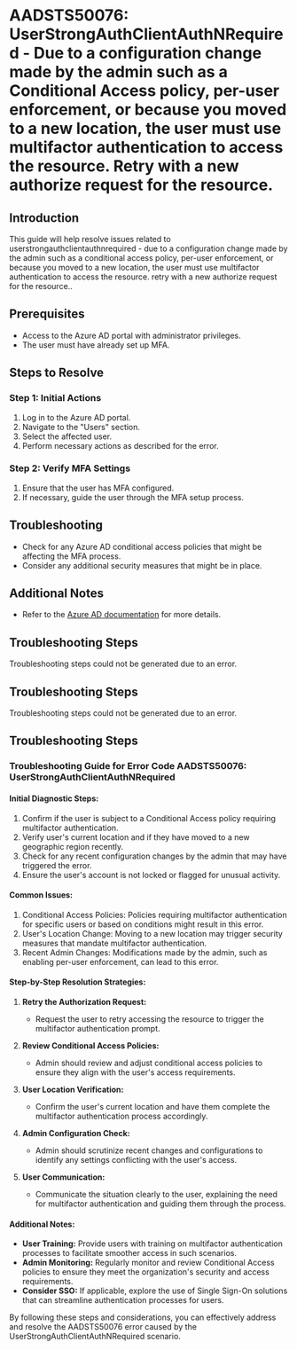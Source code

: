 # AADSTS50076: UserStrongAuthClientAuthNRequired - Due to a configuration change made by the admin such as a Conditional Access policy, per-user enforcement, or because you moved to a new location, the user must use multifactor authentication to access the resource. Retry with a new authorize request for the resource.

## Introduction
This guide will help resolve issues related to userstrongauthclientauthnrequired - due to a configuration change made by the admin such as a conditional access policy, per-user enforcement, or because you moved to a new location, the user must use multifactor authentication to access the resource. retry with a new authorize request for the resource..

## Prerequisites
- Access to the Azure AD portal with administrator privileges.
- The user must have already set up MFA.

## Steps to Resolve

### Step 1: Initial Actions
1. Log in to the Azure AD portal.
2. Navigate to the "Users" section.
3. Select the affected user.
4. Perform necessary actions as described for the error.

### Step 2: Verify MFA Settings
1. Ensure that the user has MFA configured.
2. If necessary, guide the user through the MFA setup process.

## Troubleshooting
- Check for any Azure AD conditional access policies that might be affecting the MFA process.
- Consider any additional security measures that might be in place.

## Additional Notes
- Refer to the [Azure AD documentation](https://learn.microsoft.com/en-us/azure/active-directory/) for more details.


## Troubleshooting Steps
Troubleshooting steps could not be generated due to an error.

## Troubleshooting Steps
Troubleshooting steps could not be generated due to an error.

## Troubleshooting Steps
### Troubleshooting Guide for Error Code AADSTS50076: UserStrongAuthClientAuthNRequired

#### Initial Diagnostic Steps:
1. Confirm if the user is subject to a Conditional Access policy requiring multifactor authentication.
2. Verify user's current location and if they have moved to a new geographic region recently.
3. Check for any recent configuration changes by the admin that may have triggered the error.
4. Ensure the user's account is not locked or flagged for unusual activity.

#### Common Issues:
1. Conditional Access Policies: Policies requiring multifactor authentication for specific users or based on conditions might result in this error.
2. User's Location Change: Moving to a new location may trigger security measures that mandate multifactor authentication.
3. Recent Admin Changes: Modifications made by the admin, such as enabling per-user enforcement, can lead to this error.

#### Step-by-Step Resolution Strategies:
1. **Retry the Authorization Request:**
   - Request the user to retry accessing the resource to trigger the multifactor authentication prompt.
   
2. **Review Conditional Access Policies:**
   - Admin should review and adjust conditional access policies to ensure they align with the user's access requirements.
   
3. **User Location Verification:**
   - Confirm the user's current location and have them complete the multifactor authentication process accordingly.
   
4. **Admin Configuration Check:**
   - Admin should scrutinize recent changes and configurations to identify any settings conflicting with the user's access.
   
5. **User Communication:**
   - Communicate the situation clearly to the user, explaining the need for multifactor authentication and guiding them through the process.

#### Additional Notes:
- **User Training:** Provide users with training on multifactor authentication processes to facilitate smoother access in such scenarios.
- **Admin Monitoring:** Regularly monitor and review Conditional Access policies to ensure they meet the organization's security and access requirements.
- **Consider SSO:** If applicable, explore the use of Single Sign-On solutions that can streamline authentication processes for users.

By following these steps and considerations, you can effectively address and resolve the AADSTS50076 error caused by the UserStrongAuthClientAuthNRequired scenario.